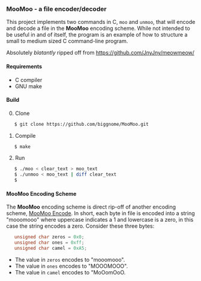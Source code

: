 ### MooMoo - a file encoder/decoder

This project implements two commands in C, ```moo``` and ```unmoo```,
that will encode and decode a file in the **MooMoo** encoding scheme.
While not intended to be useful in and of itself, the program is an
example of how to structure a small to medium sized C command-line program.

Absolutely *blatantly* ripped off from <https://github.com/JnyJny/meowmeow/>

#### Requirements

- C compiler
- GNU make

#### Build

0. Clone

```bash
   $ git clone https://github.com/biggnome/MooMoo.git
```

1. Compile
```bash
   $ make
```

2. Run
```bash
   $ ./moo < clear_text > moo_text
   $ ./unmoo < moo_text | diff clear_text
   $
```

#### MooMoo Encoding Scheme

The **MooMoo** encoding scheme is direct rip-off of another encoding
scheme, [MooMoo Encode][1]. In short, each byte in file is encoded
into a string "mooomooo" where uppercase indicates a 1 and lowercase
is a zero, in this case the string encodes a zero. Consider these three
bytes:

```C
   unsigned char zeros = 0x0;
   unsigned char ones = 0xff;
   unsigned char camel = 0xA5;
```

- The value in ```zeros``` encodes to "mooomooo".
- The value in ```ones``` encodes to "MOOOMOOO".
- The value in ```camel``` encodes to "MoOomOoO.
   
[1]: http://www.jabberwocky.com/software/moomooencode.html
